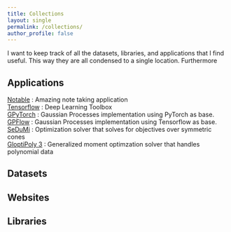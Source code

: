 ```yaml
---
title: Collections
layout: single
permalink: /collections/
author_profile: false
---
```


I want to keep track of all the datasets, libraries, and applications that I find useful. This way they are all condensed to a single location. Furthermore

## Applications
[Notable](https://github.com/notable/notable) : Amazing note taking application  
[Tensorflow](https://www.tensorflow.org/) : Deep Learning Toolbox  
[GPyTorch](https://gpytorch.ai/) : Gaussian Processes implementation using PyTorch as base.  
[GPFlow](https://github.com/GPflow/GPflow) : Gaussian Processes implementation using Tensorflow as base.  
[SeDuMi](http://sedumi.ie.lehigh.edu/) : Optimization solver that solves for objectives over symmetric cones  
[GloptiPoly 3](http://homepages.laas.fr/henrion/software/gloptipoly/) : Generalized moment optimzation solver that handles polynomial data  

## Datasets

## Websites

## Libraries